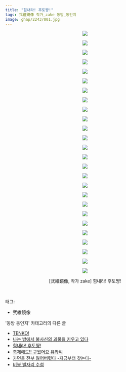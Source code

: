 ```yaml
---
title: "힘내라! 후토쨩!"
tags: 弐維鏡像 작가_zake 동방_동인지
image: ghap/2243/001.jpg
---
```

<div class="article">
<p style="text-align: center; clear: none; float: none;"><img src="{{ site.nasurl }}/ghap/2243/001.jpg"/></p>
<p style="text-align: center; clear: none; float: none;"><img src="{{ site.nasurl }}/ghap/2243/002.jpg"/></p>
<p style="text-align: center; clear: none; float: none;"><img src="{{ site.nasurl }}/ghap/2243/003.jpg"/></p>
<p style="text-align: center; clear: none; float: none;"><img src="{{ site.nasurl }}/ghap/2243/004.jpg"/></p>
<p style="text-align: center; clear: none; float: none;"><img src="{{ site.nasurl }}/ghap/2243/005.jpg"/></p>
<p style="text-align: center; clear: none; float: none;"><img src="{{ site.nasurl }}/ghap/2243/006.jpg"/></p>
<p style="text-align: center; clear: none; float: none;"><img src="{{ site.nasurl }}/ghap/2243/007.jpg"/></p>
<p style="text-align: center; clear: none; float: none;"><img src="{{ site.nasurl }}/ghap/2243/008.jpg"/></p>
<p style="text-align: center; clear: none; float: none;"><img src="{{ site.nasurl }}/ghap/2243/009.jpg"/></p>
<p style="text-align: center; clear: none; float: none;"><img src="{{ site.nasurl }}/ghap/2243/010.jpg"/></p>
<p style="text-align: center; clear: none; float: none;"><img src="{{ site.nasurl }}/ghap/2243/011.jpg"/></p>
<p style="text-align: center; clear: none; float: none;"><img src="{{ site.nasurl }}/ghap/2243/012.jpg"/></p>
<p style="text-align: center; clear: none; float: none;"><img src="{{ site.nasurl }}/ghap/2243/013.jpg"/></p>
<p style="text-align: center; clear: none; float: none;"><img src="{{ site.nasurl }}/ghap/2243/014.jpg"/></p>
<p style="text-align: center; clear: none; float: none;"><img src="{{ site.nasurl }}/ghap/2243/015.jpg"/></p>
<p style="text-align: center; clear: none; float: none;"><img src="{{ site.nasurl }}/ghap/2243/016.jpg"/></p>
<p style="text-align: center; clear: none; float: none;"><img src="{{ site.nasurl }}/ghap/2243/017.jpg"/></p>
<p style="text-align: center; clear: none; float: none;"><img src="{{ site.nasurl }}/ghap/2243/018.jpg"/></p>
<p style="text-align: center; clear: none; float: none;"><img src="{{ site.nasurl }}/ghap/2243/019.jpg"/></p>
<p style="text-align: center; clear: none; float: none;"><img src="{{ site.nasurl }}/ghap/2243/020.jpg"/></p>
<p style="text-align: center; clear: none; float: none;"><img src="{{ site.nasurl }}/ghap/2243/021.jpg"/></p>
<p style="text-align: center; clear: none; float: none;"><img src="{{ site.nasurl }}/ghap/2243/022.jpg"/></p>
<p style="text-align: center; clear: none; float: none;"><img src="{{ site.nasurl }}/ghap/2243/023.jpg"/></p>
<p style="text-align: center; clear: none; float: none;"><img src="{{ site.nasurl }}/ghap/2243/024.jpg"/></p>
<p style="text-align: center; clear: none; float: none;"><img src="{{ site.nasurl }}/ghap/2243/025.jpg"/></p>
<p style="text-align: center; clear: none; float: none;"><img src="{{ site.nasurl }}/ghap/2243/026.jpg"/></p>
<p style="text-align: center; clear: none; float: none;">[弐維鏡像, 작가 zake] 힘내라! 후토쨩!</p>
<p><br/></p>
</div><div class="tagTrail">
<p>태그: </p>
<ul>
<li>弐維鏡像</li>
</ul>
</div><div class="another">
<p>'동방 동인지' 카테고리의 다른 글</p>
<ul>
<li><a href="/2016-09-20-ghap_2246">TENKO!</a></li>
<li><a href="/2016-09-20-ghap_2244">나는 방에서 불사신의 괴물을 키우고 있다</a></li>
<li><a href="/2016-09-20-ghap_2243">힘내라! 후토쨩!</a></li>
<li><a href="/2016-09-20-ghap_2242">축제에도!! 구웠어요 유카씨</a></li>
<li><a href="/2016-09-20-ghap_2241">가면을 전부 잃어버렸다 -지금부터 찾는다-</a></li>
<li><a href="/2016-09-20-ghap_2240">비봉 별자리 수첩</a></li>
</ul>
</div><div class="cb_module cb_fluid">
<div class="cb_wrt cb_profile">
</div><!-- commentList close -->
</div>